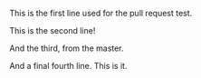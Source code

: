This is the first line used for the pull request test.

This is the second line!

And the third, from the master.

And a final fourth line. This is it.
